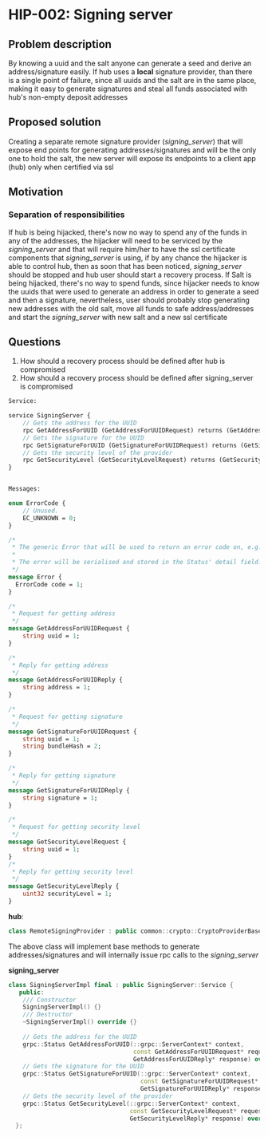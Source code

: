 # HIP-002: Signing server

## Problem description 
By knowing a uuid and the salt anyone can generate a seed and derive an address/signature easily.
If hub uses a **local** signature provider, than there is a single point of failure, since all uuids
and the salt are in the same place, making it easy to generate signatures and steal all funds associated
with hub's non-empty deposit addresses

## Proposed solution
Creating a separate remote signature provider (*signing_server*) that will expose end points 
for generating addresses/signatures and will be the only one to hold the salt, the new server will expose its 
endpoints to a client app (hub) only when certified via ssl

## Motivation
### Separation of responsibilities
If hub is being hijacked, there's now no way to spend any of the funds in any of the addresses, 
the hijacker will need to be serviced by the *signing_server* and that will require him/her to have the ssl
certificate components that *signing_server* is using, if by any chance the hijacker is able to
control hub, then as soon that has been noticed, *signing_server* should be stopped and hub user
should start a recovery process.
If Salt is being hijacked, there's no way to spend funds, since hijacker needs to know the uuids that
were used to generate an address in order to generate a seed and then a signature,
nevertheless, user should probably stop generating new addresses with the old salt, move all funds to safe 
address/addresses and start the *signing_server* with new salt and a new ssl certificate 

## Questions
1. How should a recovery process should be defined after hub is compromised
2. How should a recovery process should be defined after signing_server is compromised


```proto
Service:

service SigningServer {
    // Gets the address for the UUID
    rpc GetAddressForUUID (GetAddressForUUIDRequest) returns (GetAddressForUUIDReply);
    // Gets the signature for the UUID
    rpc GetSignatureForUUID (GetSignatureForUUIDRequest) returns (GetSignatureForUUIDReply);
    // Gets the security level of the provider
    rpc GetSecurityLevel (GetSecurityLevelRequest) returns (GetSecurityLevelReply);
}


Messages:

enum ErrorCode {
    // Unused.
    EC_UNKNOWN = 0;
}

/*
 * The generic Error that will be used to return an error code on, e.g. Status::CANCELLED.
 *
 * The error will be serialised and stored in the Status' detail field.
 */
message Error {
  ErrorCode code = 1;
}

/*
 * Request for getting address
 */
message GetAddressForUUIDRequest {
    string uuid = 1;
}

/*
 * Reply for getting address
 */
message GetAddressForUUIDReply {
    string address = 1;
}

/*
 * Request for getting signature
 */
message GetSignatureForUUIDRequest {
    string uuid = 1;
    string bundleHash = 2;
}

/*
 * Reply for getting signature
 */
message GetSignatureForUUIDReply {
    string signature = 1;
}

/*
 * Request for getting security level
 */
message GetSecurityLevelRequest {
    string uuid = 1;
}
/*
 * Reply for getting security level
 */
message GetSecurityLevelReply {
    uint32 securityLevel = 1;
}
```
**hub**:

```c++
class RemoteSigningProvider : public common::crypto::CryptoProviderBase {...}
```

The above class will implement base methods to generate addresses/signatures
and will internally issue rpc calls to the *signing_server*

**signing_server**
```c++
class SigningServerImpl final : public SigningServer::Service {
   public:
    /// Constructor
    SigningServerImpl() {}
    /// Destructor
    ~SigningServerImpl() override {}
  
    // Gets the address for the UUID
    grpc::Status GetAddressForUUID(::grpc::ServerContext* context,
                                   const GetAddressForUUIDRequest* request,
                                   GetAddressForUUIDReply* response) override;
    // Gets the signature for the UUID
    grpc::Status GetSignatureForUUID(::grpc::ServerContext* context,
                                     const GetSignatureForUUIDRequest* request,
                                     GetSignatureForUUIDReply* response) override;
    // Gets the security level of the provider
    grpc::Status GetSecurityLevel(::grpc::ServerContext* context,
                                  const GetSecurityLevelRequest* request,
                                  GetSecurityLevelReply* response) override;
  };
  ```


